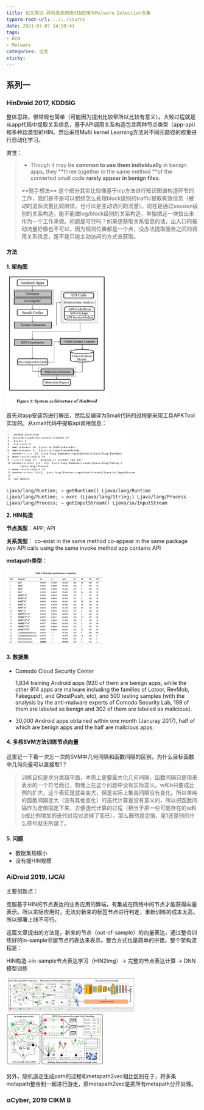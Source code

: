 ```yaml
---
title: 论文笔记-异构信息网络HIN应用与Malware Detection合集
typora-root-url: ../../source
date: 2021-07-07 14:50:41
tags: 
- HIN
- Malware
categories: 论文
sticky:
---
```


## 系列一

### HinDroid 2017, KDDSIG

整体思路，很常规也简单（可能因为提出比较早所以比较有意义）。大致过程就是从app代码中提取关系信息，基于API调用关系构造包含两种节点类型（app-api）和多种边类型的HIN。然后采用Multi kernel Learning方法对不同元路径的权重进行自动化学习。

直觉：

>- Though it may be **common to use them individually** in benign apps, they **three together in the same method **of the converted smali code **rarely appear in benign files**. 
>
>  ==随手想法==  这个部分其实比较像基于nlp方法进行知识图谱构造环节的工作，我们是不是可以想想怎么处理block级别的traffic提取有效信息（被动的混杂流量比较麻烦，也可以是主动访问的流量）。现在是通过session级别的关系构造，能不能做log/block级别的关系构造，单独把这一块拉出来作为一个工作来做。问题是可行吗？如果想获取关系信息的话，出入口的被动流量好像也不可以，因为观测位置都是一个点，没办法提取服务之间的调用关系信息，是不是只能主动访问的方式去获取。

#### 方法

**1. 架构图**

<img src="/images/%E8%AE%BA%E6%96%87%E7%AC%94%E8%AE%B0-%E5%BC%82%E6%9E%84%E4%BF%A1%E6%81%AF%E7%BD%91%E7%BB%9CHIN%E5%BA%94%E7%94%A8%E4%B8%8EMalware-Detection%E5%90%88%E9%9B%86/image-20210707152052862.png" alt="image-20210707152052862" style="zoom: 33%;" />

首先对app安装包进行解压，然后反编译为Smali代码的过程是采用工具APKTool实现的。从smali代码中提取api调用信息：

<img src="/images/%E8%AE%BA%E6%96%87%E7%AC%94%E8%AE%B0-%E5%BC%82%E6%9E%84%E4%BF%A1%E6%81%AF%E7%BD%91%E7%BB%9CHIN%E5%BA%94%E7%94%A8%E4%B8%8EMalware-Detection%E5%90%88%E9%9B%86/image-20210707152505614.png" alt="image-20210707152505614" style="zoom: 33%;" />

```
Ljava/lang/Runtime; → getRuntime() Ljava/lang/Runtime
Ljava/lang/Runtime; → exec (Ljava/lang/String;) Ljava/lang/Process
Ljava/lang/Process; → getInputStream() Ljava/io/InputStream
```

**2. HIN构造**

**节点类型**：APP; API

**关系类型**：
	co-exist in the same method
	co-appear in the same package
	two API calls using the same invoke method 
	app contains API

**metapath类型**：

<img src="/images/%E8%AE%BA%E6%96%87%E7%AC%94%E8%AE%B0-%E5%BC%82%E6%9E%84%E4%BF%A1%E6%81%AF%E7%BD%91%E7%BB%9CHIN%E5%BA%94%E7%94%A8%E4%B8%8EMalware-Detection%E5%90%88%E9%9B%86/image-20210707160356682.png" alt="image-20210707160356682" style="zoom:25%;" />

#### 3. 数据集

- Comodo Cloud Security Center

  1,834 training Android apps (920 of them are benign apps, while the other 914 apps are malware including the families of Lotoor, RevMob, Fakegupdt, and GhostPush, etc), and 500 testing samples (with the analysis by the anti-malware experts of Comodo Security Lab, 198 of them are labeled as benign and 302 of them are labeled as malicious).

- 30,000 Android apps obtained within one month (Januray 2017), half of which are benign apps and the half are malicious apps. 

#### 4. 多核SVM方法训练节点向量

这里记一下看一次忘一次的SVM中几何间隔和函数间隔的区别，为什么目标函数中几何向量可以直接取1？

> 训练目标是求分类超平面，本质上是要最大化几何间隔，函数间隔只是用来表示的一个符号而已，物理上在这个问题中没有实际意义。w和b只要成比例的扩大，这个表征是就会变大，但是实际上集合间隔没有变化。所以单纯的函数间隔变大（没有其他变化）的迭代计算是没有意义的，所以把函数间隔作为定值固定下来，方便迭代计算的过程（相当于把一些可能存在的w和b成比例增加的迭代过程过滤掉了而已）。那么既然是定值，是1还是别的什么符号就无所谓了。

#### 5. 问题

- 数据集规模小
- 没有提HIN规模

### AiDroid 2019, IJCAI

主要创新点：

克服基于HIN的节点表达的业务应用的弊端，有集成在网络中的节点才能获得向量表示。所以实际应用时，无法对新来的标签节点进行判定，重新训练的成本太高，所以部署上线不可行。

这篇文章提出的方法是，新来的节点（out-of-sample）的向量表达，通过整合训练好的in-sample邻居节点的表达来表示。整合方式也是简单的拼接。整个架构流程是：

HIN构造->in-sample节点表达学习（HIN2Img）-> 完整的节点表达计算 -> DNN模型训练

<img src="/images/%E8%AE%BA%E6%96%87%E7%AC%94%E8%AE%B0-%E5%BC%82%E6%9E%84%E4%BF%A1%E6%81%AF%E7%BD%91%E7%BB%9CHIN%E5%BA%94%E7%94%A8%E4%B8%8EMalware-Detection%E5%90%88%E9%9B%86/image-20210709100557630.png" alt="image-20210709100557630" style="zoom: 33%;" />

<img src="/images/%E8%AE%BA%E6%96%87%E7%AC%94%E8%AE%B0-%E5%BC%82%E6%9E%84%E4%BF%A1%E6%81%AF%E7%BD%91%E7%BB%9CHIN%E5%BA%94%E7%94%A8%E4%B8%8EMalware-Detection%E5%90%88%E9%9B%86/image-20210709100719070.png" alt="image-20210709100719070" style="zoom:25%;" />

另外，随机游走生成path的过程和metapath2vec相比区别在于，将多条metapath整合到一起进行游走，原metapath2vec是把所有metapath分开处理。

### αCyber, 2019 CIKM B

